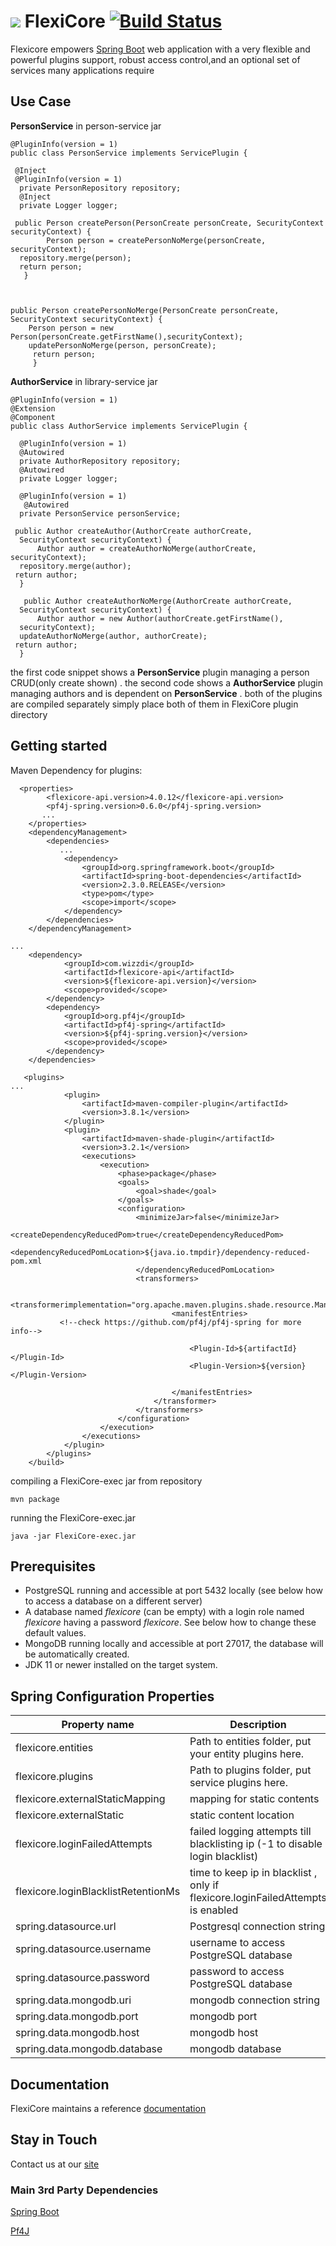



# ![](https://support.wizzdi.com/wp-content/uploads/2020/05/flexicore-icon-extra-small.png) FlexiCore [![Build Status](https://jenkins.wizzdi.com/buildStatus/icon?job=FlexiCore)](https://jenkins.wizzdi.com/job/FlexiCore/)


Flexicore empowers [Spring Boot]([https://github.com/spring-projects/spring-boot](https://github.com/spring-projects/spring-boot)) web application with a very flexible and powerful plugins support, robust access control,and an optional set of services many applications require

## Use Case

**PersonService** in person-service jar

    @PluginInfo(version = 1)  
    public class PersonService implements ServicePlugin {  
      
     @Inject  
     @PluginInfo(version = 1)  
      private PersonRepository repository;  
      @Inject  
      private Logger logger;  
      
     public Person createPerson(PersonCreate personCreate, SecurityContext securityContext) {  
            Person person = createPersonNoMerge(personCreate, securityContext);  
      repository.merge(person);  
      return person;  
       }  


  
    public Person createPersonNoMerge(PersonCreate personCreate, SecurityContext securityContext) {  
        Person person = new Person(personCreate.getFirstName(),securityContext);  
        updatePersonNoMerge(person, personCreate); 
         return person;  
         }
  

  

**AuthorService** in library-service jar

    @PluginInfo(version = 1)  
    @Extension  
    @Component  
    public class AuthorService implements ServicePlugin {  
      
      @PluginInfo(version = 1)  
      @Autowired  
      private AuthorRepository repository;  
      @Autowired  
      private Logger logger;  
      
      @PluginInfo(version = 1)  
       @Autowired  
      private PersonService personService;  
      
     public Author createAuthor(AuthorCreate authorCreate,  
      SecurityContext securityContext) {  
          Author author = createAuthorNoMerge(authorCreate, securityContext);  
      repository.merge(author);  
     return author;  
      }  
      
       public Author createAuthorNoMerge(AuthorCreate authorCreate,  
      SecurityContext securityContext) {  
          Author author = new Author(authorCreate.getFirstName(),  
      securityContext);  
      updateAuthorNoMerge(author, authorCreate);  
     return author;  
      }
the first code snippet shows a **PersonService** plugin managing a person CRUD(only create shown) . the second code shows a **AuthorService** plugin managing authors and is dependent on **PersonService** . both of the plugins are compiled separately simply place both of them in FlexiCore plugin directory 

## Getting started

Maven Dependency for plugins:

      <properties>
            <flexicore-api.version>4.0.12</flexicore-api.version>
            <pf4j-spring.version>0.6.0</pf4j-spring.version>
           ...
        </properties>
        <dependencyManagement>
            <dependencies>
               ...
                <dependency>
                    <groupId>org.springframework.boot</groupId>
                    <artifactId>spring-boot-dependencies</artifactId>
                    <version>2.3.0.RELEASE</version>
                    <type>pom</type>
                    <scope>import</scope>
                </dependency>
            </dependencies>
        </dependencyManagement>
    
    ...
        <dependency>
                <groupId>com.wizzdi</groupId>
                <artifactId>flexicore-api</artifactId>
                <version>${flexicore-api.version}</version>
                <scope>provided</scope>
            </dependency>
            <dependency>
                <groupId>org.pf4j</groupId>
                <artifactId>pf4j-spring</artifactId>
                <version>${pf4j-spring.version}</version>
                <scope>provided</scope>
            </dependency>
        </dependencies>
    
       <plugins>
    ...
                <plugin>
                    <artifactId>maven-compiler-plugin</artifactId>
                    <version>3.8.1</version>
                </plugin>
                <plugin>
                    <artifactId>maven-shade-plugin</artifactId>
                    <version>3.2.1</version>
                    <executions>
                        <execution>
                            <phase>package</phase>
                            <goals>
                                <goal>shade</goal>
                            </goals>
                            <configuration>
                                <minimizeJar>false</minimizeJar>
                                <createDependencyReducedPom>true</createDependencyReducedPom>
                                <dependencyReducedPomLocation>${java.io.tmpdir}/dependency-reduced-pom.xml
                                </dependencyReducedPomLocation>
                                <transformers>
                                 
                                    <transformerimplementation="org.apache.maven.plugins.shade.resource.ManifestResourceTransformer">
                                        <manifestEntries>
               <!--check https://github.com/pf4j/pf4j-spring for more info-->
    
                                            <Plugin-Id>${artifactId}</Plugin-Id>
                                            <Plugin-Version>${version}</Plugin-Version>
    
                                        </manifestEntries>
                                    </transformer>
                                </transformers>
                            </configuration>
                        </execution>
                    </executions>
                </plugin>
            </plugins>
        </build>

compiling a FlexiCore-exec jar from repository

```
mvn package
```

running the FlexiCore-exec.jar

```
java -jar FlexiCore-exec.jar
```
## Prerequisites

-   PostgreSQL running and accessible at port 5432 locally (see below how to access a database on a different server)
-   A database named _flexicore_ (can be empty) with a login role named _flexicore_ having a password _flexicore_. See below how to change these default values.
-   MongoDB running locally and accessible at port 27017, the database will be automatically created.
-   JDK 11 or newer installed on the target system.

## Spring Configuration Properties
|Property name|Description|Default Value|
|--|--|--|
| flexicore.entities | Path to entities folder, put your entity plugins here. | /home/flexicore/entities|
|flexicore.plugins|Path to plugins folder, put service plugins here.|/home/flexicore/plugins|
|flexicore.externalStaticMapping|mapping for static contents| /**|
|flexicore.externalStatic|static content location|/home/flexicore/ui/|
|flexicore.loginFailedAttempts|failed logging attempts till blacklisting ip (-1 to disable login blacklist)|-1|
|flexicore.loginBlacklistRetentionMs|time to keep ip in blacklist , only if flexicore.loginFailedAttempts is enabled|600000|
|spring.datasource.url|Postgresql connection string|jdbc:postgresql://localhost:5432/flexicore|
|spring.datasource.username|username to access PostgreSQL database|flexicore|
|spring.datasource.password|password to access PostgreSQL database|flexicore|
|spring.data.mongodb.uri|mongodb connection string|mongodb://localhost:27018/flexicoreNoSQL|
|spring.data.mongodb.port|mongodb port|27017|
|spring.data.mongodb.host|mongodb host|localhost|
|spring.data.mongodb.database|mongodb database|flexicoreNoSQL|

## Documentation

FlexiCore maintains a reference [documentation ](https://support.wizzdi.com)

## Stay in Touch
Contact us at our [site]([http://wizzdi.com/](http://wizzdi.com/))


### Main 3rd Party Dependencies

[Spring Boot](https://github.com/spring-projects/spring-boot)

[Pf4J](https://github.com/pf4j/pf4j)
